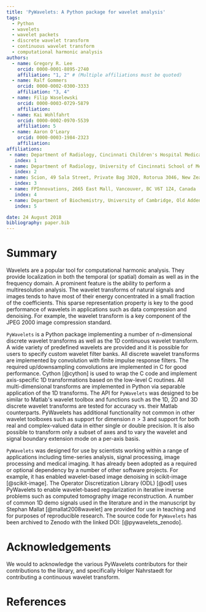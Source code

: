 ```yaml
---
title: 'PyWavelets: A Python package for wavelet analysis'
tags:
  - Python
  - wavelets
  - wavelet packets
  - discrete wavelet transform
  - continuous wavelet transform
  - computational harmonic analysis
authors:
  - name: Gregory R. Lee
    orcid: 0000-0001-8895-2740
    affiliation: "1, 2" # (Multiple affiliations must be quoted)
  - name: Ralf Gommers
    orcid: 0000-0002-0300-3333
    affiliation: "3, 4"
  - name: Filip Waselewski
    orcid: 0000-0003-0729-5879
    affiliation:
  - name: Kai Wohlfahrt
    orcid: 0000-0002-0970-5539
    affiliation: 5
  - name: Aaron O'Leary
    orcid: 0000-0003-1984-2323
    affiliation:
affiliations:
 - name: Department of Radiology, Cincinnati Children's Hospital Medical Center, Cincinnati, OH, USA
   index: 1
 - name: Department of Radiology, University of Cincinnati School of Medicine, Cincinnati, OH, USA
   index: 2
 - name: Scion, 49 Sala Street, Private Bag 3020, Rotorua 3046, New Zealand
   index: 3
 - name: FPInnovations, 2665 East Mall, Vancouver, BC V6T 1Z4, Canada
   index: 4
 - name: Department of Biochemistry, University of Cambridge, Old Addenbrookes Site, 80 Tennis Court Road, Cambridge, CB2 1GA, United Kingdom
   index: 5

date: 24 August 2018
bibliography: paper.bib
---
```


# Summary

Wavelets are a popular tool for computational harmonic analysis. They provide
localization in both the temporal (or spatial) domain as well as in the
frequency domain. A prominent feature is the ability to perform a
multiresolution analysis. The wavelet transforms of natural signals and images
tends to have most of their energy concentrated in a small fraction of the
coefficients. This sparse representation property is key to the good
performance of wavelets in applications such as data compression and denoising.
For example, the wavelet transform is a key component of the JPEG 2000 image
compression standard.

``PyWavelets`` is a Python package implementing a number of n-dimensional
discrete wavelet transforms as well as the 1D continuous wavelet transform. A
wide variety of predefined wavelets are provided and it is possible for users
to specify custom wavelet filter banks. All discrete wavelet transforms are
implemented by convolution with finite impulse response filters. The required
up/downsampling convolutions are implemented in C for good performance.
Cython [@cython] is used to wrap the C code and implement axis-specific 1D
transformations based on the low-level C routines. All multi-dimensional
transforms are implemented in Python via separable application of the 1D
transforms. The API for ``PyWavelets`` was designed to be similar to Matlab's
wavelet toolbox and functions such as the 1D, 2D and 3D discrete wavelet
transforms are tested for accuracy vs. their Matlab counterparts. PyWavelets
has additional functionality not common in other wavelet toolboxes such as
support for dimension $n > 3$ and support for both real and complex-valued
data in either single or double precision. It is also possible to transform
only a subset of axes and to vary the wavelet and signal boundary extension
mode on a per-axis basis.

``PyWavelets`` was designed for use by scientists working within a range of
applications including time-series analysis, signal processing, image
processing and medical imaging. It has already been adopted as a required
or optional dependency by a number of other software projects. For example,
it has enabled wavelet-based image denoising in scikit-image [@scikit-image].
The Operator Discretization Library (ODL) [@odl] uses PyWavelets to enable
wavelet-based regularization in iterative inverse problems such as computed
tomography image reconstruction. A number of common 1D demo signals used in
the literature and in the manuscript by Stephan Mallat [@mallat2008wavelet] are
provided for use in teaching and for purposes of reproducible research. The
source code for ``PyWavelets`` has been archived to Zenodo with the linked DOI:
[@pywavelets_zenodo].

# Acknowledgements

We would to acknowledge the various PyWavelets contributors for their
contributions to the library, and specifically Holger Nahrstaedt for
contributing a continuous wavelet transform.

# References
